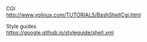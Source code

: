 CGI  
http://www.yolinux.com/TUTORIALS/BashShellCgi.html

Style guides  
https://google.github.io/styleguide/shell.xml
